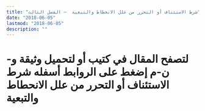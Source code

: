 ```yaml
---
title: "شرط الاستئناف أو التحرر من علل الانحطاط والتبعية  – الفصل الثالث"
date: "2018-06-05"
lastmod: "2018-06-05"
description: ""
---
```

# **لتصفح المقال في كتيب أو لتحميل وثيقة و-ن-م إضغط على الروابط أسفله** **شرط الاستئناف أو التحرر من علل الانحطاط والتبعية**

###